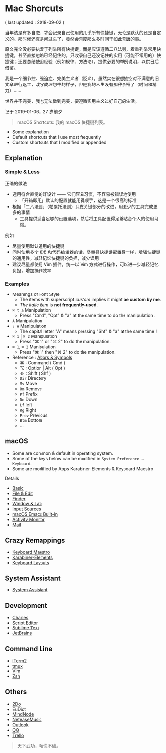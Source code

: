 # Mac Shorcuts

\( last updated : 2018-09-02 \)

当年该是有多自恋，才会记录自己使用的几乎所有快捷键，无论是默认的还是自定义的。那时候还真是闲过头了，竟然会荒废那么多时间干如此荒唐的事。

原文完全没必要执着于列举所有快捷键，而是应该遵循二八法则，着重列举常用快捷键，甚至直接忽略已经记住的，只收录自己还没记住的实用（可能不常用的）快捷键；还要总结使用经验（例如规律、方法论），提供必要的举例说明，以供日后借鉴。

我是一个细节控、强迫症、完美主义者（贬义），虽然实在很想抽空对不满意的旧文章进行返工，改写成理想中的样子，但是我的人生没有那种余裕了（时间和精力）……

世界并不完美，我也无法做到完美，要遵循实用主义过好自己的生活。

记于 2019-01-06，27 岁前夕

> macOS Shortcuts: 我的 macOS 快捷键列表。

* Some explanation
* Default shortcuts that I use most frequently
* Custom shortcuts that I modified or appended

## Explanation

### Simple & Less

正确的做法

* 选用符合直觉的好设计 —— 它们容易习惯，不容易被错误地使用
  * 「开箱即用」默认的配置就能用得顺手，这是一个很高的标准
* 根据「二八法则」（帕累托法则）只做关键部分的改进，用更少的工具完成更多的事情
  * 工具提供适当足够的设置选项，然后将工具配置得足够贴合个人的使用习惯。

例如

* 尽量使用默认通用的快捷键
* 同时使用多个 IDE 和代码编辑器的话，尽量将快捷键配置得一样，增强快捷键的通用性，减轻记忆快捷键的负担，减少误用
* 建议尽量都使用 Vim 插件，统一以 Vim 方式进行操作，可以进一步减轻记忆负担，增加操作效率

### Examples

* Meanings of Font Style
  * The items with superscript _custom_ implies it might **be custom by me**.
  * _The italic item_ is **not frequently-used**.
* `⌘ ⌥ a` Manipulation
  * Press "Cmd", "Opt" & "a" at the same time to do the manipulation .
* `A` Manipulation
* `⇧ A` Manipulation
  * The capital letter "A" means pressing "Shf" & "a" at the same time !
* `⌘ 1` \| `⌘ 2` Manipulation
  * Press "⌘ 1" or "⌘ 2" to do the manipulation.
* `⌘ 1`, `⌘ 2` Manipulation
  * Press "⌘ 1" then "⌘ 2" to do the manipulation.
* Reference : [Abbrs & Symbols](https://github.com/IceHe/lib/tree/4e6b7c73229e0e23ff9d6acf7f2ba61d9dacec30/mac/shortcuts/snips/abbrs.md)
  * ⌘ : Command \( Cmd \)
  * ⌥ : Option \| Alt \( Opt \)
  * ⇧ : Shift \( Shf \)
  * `Dir` Directory
  * `Mv` Move
  * `Rm` Remove
  * `Pf` Prefix
  * `Dn` Down
  * `Lf` left
  * `Rg` Right
  * `Prev` Previous
  * `Btm` Bottom
  * …

## macOS

* Some are common & default in operating system.
* Some of the keys below can be modified in `System Preference → Keyboard`.
* Some are modified by Apps Karabiner-Elements & Keyboard Maestro

Details

* [Basic](macos-basic.md)
* [File & Edit](file-n-edit.md)
* [Finder](finder.md)
* [Window & Tab](window-n-tab.md)
* [Input Sources](input-sources.md)
* [macOS Emacs Built-in](macos-emacs-builtin.md)
* [Activity Monitor](activity-monitor.md)
* [Mail](mail.md)

## Crazy Remappings

* [Keyboard Maestro](keyboard-maestro.md)
* [Karabiner-Elements](karabiner-elements.md)
* [Keyboard Layouts](keyboard-layouts.md)

## System Assistant

* [System Assistant](system-assistant.md)

## Development

* [Charles](charles.md)
* [Script Editor](script-editor.md)
* [Sublime Text](sublime-text.md)
* [JetBrains](jetbrains.md)

## Command Line

* [iTerm2](iterm2.md)
* [tmux](../../cmd/t/tmux.md)
* [Vim](../../cmd/v/vim.md)
* [Zsh](../../cmd/z/zsh.md)

## Others

* [2Do](2do.md)
* [EuDict](eu-dict.md)
* [MindNode](mindnode.md)
* [NeteaseMusic](netease-music.md)
* [Outlook](outlook.md)
* [QQ](qq.md)
* [Trello](qq.md)

> 天下武功，唯快不破。

